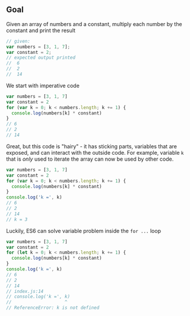 ## Goal

Given an array of numbers and a constant, multiply each number by the constant
and print the result

```js
// given:
var numbers = [3, 1, 7];
var constant = 2;
// expected output printed
//  6
//  2
//  14
```

We start with imperative code

```js
var numbers = [3, 1, 7]
var constant = 2
for (var k = 0; k < numbers.length; k += 1) {
  console.log(numbers[k] * constant)
}
// 6
// 2
// 14
```

Great, but this code is "hairy" - it has sticking parts, variables that are exposed, and can
interact with the outside code. For example, variable `k` that is *only* used to iterate the
array can now be used by other code.

```js
var numbers = [3, 1, 7]
var constant = 2
for (var k = 0; k < numbers.length; k += 1) {
  console.log(numbers[k] * constant)
}
console.log('k =', k)
// 6
// 2
// 14
// k = 3
```

Luckily, ES6 can solve variable problem inside the `for ...` loop

```js
var numbers = [3, 1, 7]
var constant = 2
for (let k = 0; k < numbers.length; k += 1) {
  console.log(numbers[k] * constant)
}
console.log('k =', k)
// 6
// 2
// 14
// index.js:14
// console.log('k =', k)
//                    ^
// ReferenceError: k is not defined
```

